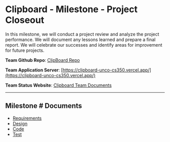 # Clipboard - Milestone - Project Closeout

In this milestone, we will conduct a project review and analyze the project performance. We will
document any lessons learned and prepare a final report. We will celebrate our successes and
identify areas for improvement for future projects.

**Team Github Repo**:  [ClipBoard Repo](../..)

**Team Application Server**:  [https://clipboard-unco-cs350.vercel.app/](https://clipboard-unco-cs350.vercel.app/)

**Team Status Website**:  [Clipboard Team Documents](..)

---

## Milestone # Documents

* [Requirements](Requirements/Index.md)
* [Design](Design/Index.md)
* [Code](Code/Index.md)
* [Test](Test/Index.md)
